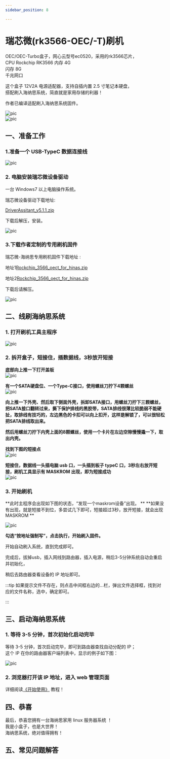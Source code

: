 ```yaml
---
sidebar_position: 8

---
```


# 瑞芯微(rk3566-OEC/-T)刷机

OEC/OEC-Turbo盒子，网心云型号ec0520，采用的rk3566芯片，  
CPU Rockchip RK3566 
内存 4G   
闪存 8G  
千兆网口  

这个盒子 12V2A 电源适配器，支持自插内置 2.5 寸笔记本硬盘，  
搭配刷入海纳思系统，简直就是家用存储的利器！  


作者已编译适配刷入海纳思系统固件。  

![pic](pic/oect/oect-1.png)  
![pic](pic/oect/oect-2.png)  


## 一、准备工作  

### 1.准备一个 USB-TypeC 数据连接线  

![pic](pic/oect/usb-typec.jpg)  
  
### 2. 电脑安装瑞芯微设备驱动

一台 Windows7 以上电脑操作系统。

瑞芯微设备驱动下载地址:  

[DriverAssitant_v5.1.1.zip](https://www.ecoo.top/update/soft_init/rk3399sw799/DriverAssitant_v5.1.1.zip)  

下载后解压，安装。

![pic](pic/rk3399/sw799-6.png)  


### 3.下载作者定制的专用刷机固件

瑞芯微-海纳思专用刷机固件下载地址  :  

地址1[Rockchip_3566_oect_for_hinas.zip](https://alist.ecoo.top/d/rockchip/Rockchip_3566_oect_for_hinas.zip?sign=NyuYGBTE5N6XnLOp4eWUk-8S5uc1SteBbM9rzy7HkLs=:0)  

地址2[Rockchip_3566_oect_for_hinas.zip](https://www.ecoo.top/update/soft_init/rk3566/Rockchip_3566_oect_for_hinas.zip)  


下载后请解压。 

![pic](pic/oect/file.jpg)  


## 二、线刷海纳思系统

### 1. 打开刷机工具主程序

![pic](pic/oect/tools.jpg)  

### 2. 拆开盒子，短接住，插数据线，3秒放开短接

**底部向上推一下打开盖板**  
![pic](pic/oect/oect-3.jpg)  

**有一个SATA硬盘位、一个Type-C接口，使用螺丝刀拧下4颗螺丝**  
![pic](pic/oect/oect-4.jpg)  

**向上推一下外壳、然后取下侧面外壳，拆卸SATA接口，用螺丝刀拧下三颗螺丝，把SATA接口翻转过来，撕下保护排线的黑胶带，SATA排线很薄比较脆弱不能硬扯，取排线有技巧的，左边黑色的卡扣可以向上扣开，这样是解锁了，可以很轻松把SATA排线取出来。**  

**然后用螺丝刀拧下内壳上面的8颗螺丝，使用一个卡片在左边空隙慢慢撬一下，取出内壳。**  

**找到下图的短接点**  
![pic](pic/oect/oect-5.jpg)  

**短接住，数据线一头插电脑 usb 口，一头插到板子 typeC 口，3秒左右放开短接，刷机工具显示有 MASKROM 出现，即为短接成功**  
![pic](pic/oect/oect-6.jpg)  


### 3. 开始刷机  

**此时主程序会出现如下图的状态，“发现一个maskrom设备”出现。  **
**如果没有出现，就是短接不到位，多尝试几下即可，短接超过3秒，放开短接，就会出现 MASKROM **

![pic](pic/oect/tools.jpg)  


**勾选“按地址强制写”，点击执行，开始刷入固件。**

开始自动刷入系统，直到完成即可。

完成后，拔掉usb，插入网线到路由器，插入电源，稍后3-5分钟系统自动会重启并初始化，  

稍后去路由器查看设备的 IP 地址即可。



:::tip
如果提示文件不存在，则点击中间框右边的...栏，弹出文件选择框，找到对应的文件名称，选中，确定即可。

:::

## 三、启动海纳思系统

### 1. 等待 3-5 分钟，首次初始化启动完毕

 等待 3-5 分钟，首次启动完毕，即可到路由器查找自动分配的 IP；  
 这个 IP 在你的路由器客户端列表中，显示的例子如下图：  
 
![pic](pic/rk3399/sw799-12.jpg)  


### 2. 浏览器打开该 IP 地址，进入 web 管理页面  

详细阅读[《开始使用》](/docs/tutorial-extras/start) 教程！  



## 四、恭喜

最后，恭喜您拥有一台海纳思家用 linux 服务器系统 ！  
我是小盒子，也是大世界！  
海纳思系统，绝对值得拥有！   



## 五、常见问题解答








